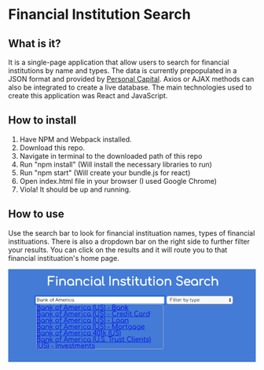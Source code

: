 # Financial Institution Search

## What is it?
It is a single-page application that allow users to search for financial institutions by name and types. The data is currently prepopulated in a JSON format and provided by [Personal Capital](https://www.personalcapital.com/). Axios or AJAX methods can also be integrated to create a live database. The main technologies used to create this application was React and JavaScript.

## How to install
1. Have NPM and Webpack installed.
2. Download this repo. 
3. Navigate in terminal to the downloaded path of this repo
4. Run "npm install" (Will install the necessary libraries to run)
5. Run "npm start" (Will create your bundle.js for react)
6. Open index.html file in your browser (I used Google Chrome)
7. Viola! It should be up and running.

## How to use
Use the search bar to look for financial instituation names, types of financial instituations. There is also a dropdown bar on the right side to further filter your results. You can click on the results and it will route you to that financial instituation's home page. 

![Home page view ](https://github.com/Nenry/Financial_Institution_Search/blob/master/financial_instituition_search.png?raw=true)



